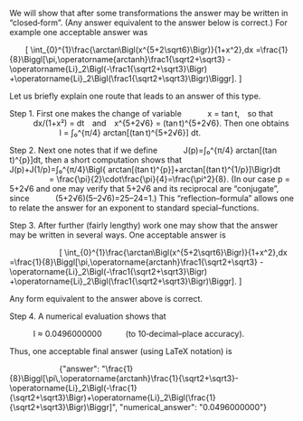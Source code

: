 We will show that after some transformations the answer may be written in “closed‐form”. (Any answer equivalent to the answer below is correct.) For example one acceptable answer was

  \[
\int_{0}^{1}\frac{\arctan\Bigl(x^{5+2\sqrt6}\Bigr)}{1+x^2}\,dx
=\frac{1}{8}\Biggl[\pi\,\operatorname{arctanh}\frac1{\sqrt2+\sqrt3}
-\operatorname{Li}_2\Bigl(-\frac1{\sqrt2+\sqrt3}\Bigr)
+\operatorname{Li}_2\Bigl(\frac1{\sqrt2+\sqrt3}\Bigr)\Biggr].
\]

Let us briefly explain one route that leads to an answer of this type.

Step 1. First one makes the change of variable
   x = tan t, so that
   dx/(1+x²) = dt and x^{5+2√6} = (tan t)^{5+2√6}.
Then one obtains
   
   I = ∫₀^{π/4} arctan[(tan t)^{5+2√6}] dt.

Step 2. Next one notes that if we define
   J(p)=∫₀^{π/4} arctan[(tan t)^{p}]dt,
then a short computation shows that
   J(p)+J(1/p)=∫₀^{π/4}\Bigl\{ arctan[(tan t)^{p}]+arctan[(tan t)^{1/p}]\Bigr\}dt
     = \frac{\pi}{2}\cdot\frac{\pi}{4}=\frac{\pi^2}{8}.
(In our case p = 5+2√6 and one may verify that 5+2√6 and its reciprocal are “conjugate”, since
   (5+2√6)(5–2√6)=25–24=1.)
This “reflection–formula” allows one to relate the answer for an exponent to standard special–functions.

Step 3. After further (fairly lengthy) work one may show that the answer may be written in several ways. One acceptable answer is

   
   \[
\int_{0}^{1}\frac{\arctan\Bigl(x^{5+2\sqrt6}\Bigr)}{1+x^2}\,dx
=\frac{1}{8}\Biggl[\pi\,\operatorname{arctanh}\frac1{\sqrt2+\sqrt3}
-\operatorname{Li}_2\Bigl(-\frac1{\sqrt2+\sqrt3}\Bigr)
+\operatorname{Li}_2\Bigl(\frac1{\sqrt2+\sqrt3}\Bigr)\Biggr].
\]

Any form equivalent to the answer above is correct.

Step 4. A numerical evaluation shows that

   I ≈ 0.0496000000   (to 10‐decimal–place accuracy).

Thus, one acceptable final answer (using LaTeX notation) is

   
   {"answer": "\\frac{1}{8}\\Biggl[\\pi\\,\\operatorname{arctanh}\\frac{1}{\\sqrt2+\\sqrt3}-\\operatorname{Li}_2\\Bigl(-\\frac{1}{\\sqrt2+\\sqrt3}\\Bigr)+\\operatorname{Li}_2\\Bigl(\\frac{1}{\\sqrt2+\\sqrt3}\\Bigr)\\Biggr]", "numerical_answer": "0.0496000000"}